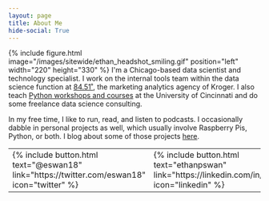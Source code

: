 ```yaml
---
layout: page
title: About Me
hide-social: True
---
```


{% include figure.html image="/images/sitewide/ethan_headshot_smiling.gif" position="left" width="220" height="330" %}
I'm a Chicago-based data scientist and technology specialist.
I work on the internal tools team within the data science function at <a href="http://www.8451.com">84.51˚</a>, the marketing analytics agency of Kroger.
I also teach [Python workshops and courses](/courses) at the University of Cincinnati and do some freelance data science consulting.

In my free time, I like to run, read, and listen to podcasts.
I occasionally dabble in personal projects as well, which usually involve Raspberry Pis, Python, or both.
I blog about some of those projects [here](/).



<table><tr>
<td>
  {% include button.html text="@eswan18" link="https://twitter.com/eswan18" icon="twitter" %}
</td><td>
  {% include button.html text="ethanpswan" link="https://linkedin.com/in/ethanpswan" icon="linkedin" %}
</td><td>
  {% include button.html text="eswan18" link="https://github.com/eswan18" icon="github" %}
</td>
